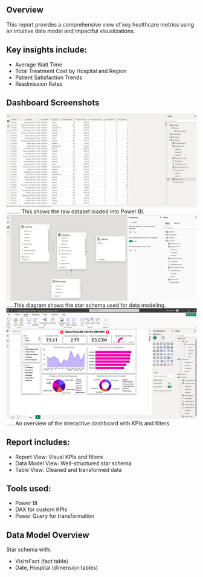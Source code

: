 ## Overview
This report provides a comprehensive view of key healthcare metrics using an intuitive data model and impactful visualizations.



## Key insights include:

- Average Wait Time
- Total Treatment Cost by Hospital and Region
- Patient Satisfaction Trends
- Readmission Rates



## Dashboard Screenshots

![Table view](Images/Table_view.png)  ......... This shows the raw dataset loaded into Power BI.
![Modelling view](Images/Model_view.png).....This diagram shows the star schema used for data modeling.
![Report view](Images/Report_view.png)......An overview of the interactive dashboard with KPIs and filters.


## Report includes:
- Report View: Visual KPIs and filters
- Data Model View: Well-structured star schema
- Table View: Cleaned and transformed data

## Tools used:
- Power BI
- DAX for custom KPIs
- Power Query for transformation

## Data Model Overview

Star schema with:
- VisitsFact (fact table)
- Date, Hospital (dimension tables)
